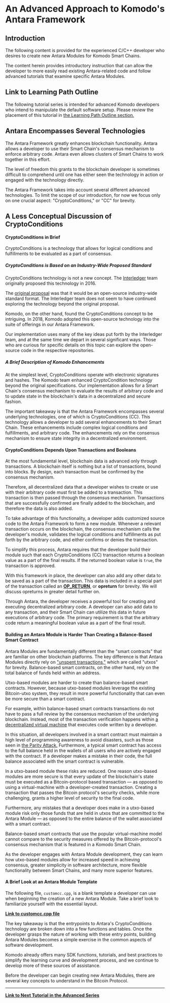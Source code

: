 # An Advanced Approach to Komodo's Antara Framework

## Introduction

The following content is provided for the experienced C/C++ developer who desires to create new Antara Modules for Komodo Smart Chains. 

The content herein provides introductory instruction that can allow the developer to more easily read existing Antara-related code and follow advanced tutorials that examine specific Antara Modules.

## Link to Learning Path Outline

The following tutorial series is intended for advanced Komodo developers who intend to manipulate the default software setup. Please review the placement of this tutorial in [the Learning Path Outline section.](../../../basic-docs/start-here/learning-launchpad/learning-path-outline.html#step-15-begin-the-advanced-development-tutorial)

## Antara Encompasses Several Technologies

The Antara Framework greatly enhances blockchain functionality. Antara allows a developer to use their Smart Chain's consensus mechanism to enforce arbitrary code. Antara even allows clusters of Smart Chains to work together in this effort. 

The level of freedom this grants to the blockchain developer is sometimes difficult to comprehend until one has either seen the technology in action or engaged with the technology directly.

The Antara Framework takes into account several different advanced technologies. To limit the scope of our introduction, for now we focus only on one crucial aspect: "CryptoConditions," or "CC" for brevity.

## A Less Conceptual Discussion of CryptoConditions 

#### CryptoConditions in Brief

CryptoConditions is a technology that allows for logical conditions and fulfillments to be evaluated as a part of consensus. 

##### CryptoConditions is Based on an Industry-Wide Proposed Standard

CryptoConditions technology is not a new concept. The [Interledger](https://interledger.org/) team originally proposed this technology in 2016. 

The [original proposal](https://tools.ietf.org/html/draft-thomas-crypto-conditions-01) was that it would be an open-source industry-wide standard format. The Interledger team does not seem to have continued exploring the technology beyond the original proposal. 

Komodo, on the other hand, found the CryptoConditions concept to be intriguing. In 2018, Komodo adopted this open-source technology into the suite of offerings in our Antara Framework.

Our implementation uses many of the key ideas put forth by the Interledger team, and at the same time we depart in several significant ways. Those who are curious for specific details on this topic can explore the open-source code in the respective repositories. 

##### A Brief Description of Komodo Enhancements

At the simplest level, CryptoConditions operate with electronic signatures and hashes. The Komodo team enhanced CryptoCondition technology beyond the original specifications. Our implementation allows for a Smart Chain's consensus mechanism to evaluate the results of arbitrary code and to update state in the blockchain's data in a decentralized and secure fashion.

The important takeaway is that the Antara Framework encompasses several underlying technologies, one of which is CryptoConditions (CC). This technology allows a developer to add several enhancements to their Smart Chain. These enhancements include complex logical conditions and fulfillments, and arbitrary code. The enhancements rely on the consensus mechanism to ensure state integrity in a decentralized environment.

#### CryptoConditions Depends Upon Transactions and Booleans

At the most fundamental level, blockchain data is advanced only through transactions. A blockchain itself is nothing but a list of transactions, bound into blocks. By design, each transaction must be confirmed by the consensus mechanism.

Therefore, all decentralized data that a developer wishes to create or use with their arbitrary code must first be added to a transaction. This transaction is then passed through the consensus mechanism. Transactions that are successfully confirmed are finally added to the blockchain, and therefore the data is also added.

To take advantage of this functionality, a developer adds customized source code to the Antara Framework to form a new module. Whenever a relevant transaction occurs on the blockchain, the consensus mechanism calls the developer's module, validates the logical conditions and fulfillments as put forth by the arbitrary code, and either confirms or denies the transaction.

To simplify this process, Antara requires that the developer build their module such that each CryptoConditions (CC) transaction returns a boolean value as a part of the final results. If the returned boolean value is `true`, the transaction is approved.

With this framework in place, the developer can also add any other data to be saved as a part of the transaction.  This data is included in a special part of the transaction called an [<b>OP_RETURN</b>](https://en.bitcoin.it/wiki/OP_RETURN), or <b>opreturn</b> for brevity. We will discuss opreturns in greater detail further on.

Through Antara, the developer receives a powerful tool for creating and executing decentralized arbitrary code. A developer can also add data to any transaction, and their Smart Chain can utilize this data in future executions of arbitrary code. The primary requirement is that the arbitrary code return a meaningful boolean value as a part of the final result. 

#### Building an Antara Module is Harder Than Creating a Balance-Based Smart Contract 

Antara Modules are fundamentally different than the "smart contracts" that are familiar on other blockchain platforms. The key difference is that Antara Modules directly rely on ["unspent transactions,"](../../../basic-docs/start-here/core-technology-discussions/miscellaneous.html#the-utxo-an-elusive-yet-fundamental-concept) which are called "utxos" for brevity. Balance-based smart contracts, on the other hand, rely on the total balance of funds held within an address.

Utxo-based modules are harder to create than balance-based smart contracts. However, because utxo-based modules leverage the existing Bitcoin-utxo system, they result in more powerful functionality that can even be more secure than a smart contract.

For example, within balance-based smart contracts transactions do not have to pass a full review by the consensus mechanism of the underlying blockchain. Instead, most of the transaction verification happens within [a decentralized virtual machine](https://bitcoin.eu/top-8-blockchain-virtual-machines-for-decentralized-applications/) that executes code written by a developer.

In this situation, all developers involved in a smart contract must maintain a high level of programming awareness to avoid disasters, such as those seen in [the Parity Attack.](http://hackingdistributed.com/2017/07/22/deep-dive-parity-bug/) Furthermore, a typical smart contract has access to the full balance held in the wallets of all users who are actively engaged with the contract. If a developer makes a mistake in their code, the full balance associated with the smart contract is vulnerable.

In a utxo-based module these risks are reduced. One reason utxo-based modules are more secure is that every update of the blockchain's state must be executed as a Bitcoin-protocol based transaction — as opposed to using a virtual-machine with a developer-created transaction. Creating a transaction that passes the Bitcoin protocol's security checks, while more challenging, grants a higher level of security to the final code.

Furthermore, any mistakes that a developer does make in a utxo-based module risk only those funds that are held in utxos that are committed to the Antara Module — as opposed to the entire balance of the wallet associated with a smart contract.

Balance-based smart contracts that use the popular virtual-machine model cannot compare to the security measures offered by the Bitcoin-protocol's consensus mechanism that is featured in a Komodo Smart Chain.

As the developer engages with Antara Module development, they can learn how utxo-based modules allow for increased speed in achieving consensus, greater simplicity in software architecture, more flexible functionality between Smart Chains, and many more superior features.

#### A Brief Look at an Antara Module Template

The following file, `customcc.cpp`, is a blank template a developer can use when beginning the creation of a new Antara Module. Take a brief look to familiarize yourself with the essential layout.

[<b>Link to customcc.cpp file</b>](https://github.com/jl777/komodo/blob/dev/src/cc/customcc.cpp)

The key takeaway is that the entrypoints to Antara's CryptoConditions technology are broken down into a few functions and tables. Once the developer grasps the nature of working with these entry points, building Antara Modules becomes a simple exercise in the common aspects of software development. 

Komodo already offers many SDK functions, tutorials, and best practices to simplify the learning curve and development process, and we continue to develop more of these sources of assistance.  

Before the developer can begin creating new Antara Modules, there are several key concepts to understand in the Bitcoin Protocol.

------------

[<b>Link to Next Tutorial in the Advanced Series</b>](../../../basic-docs/antara/antara-tutorials/advanced-series-1.html)
